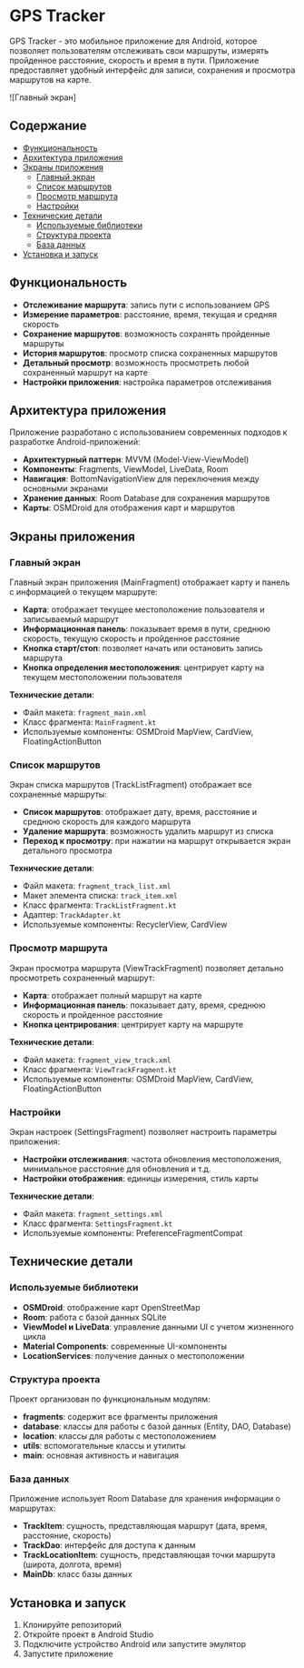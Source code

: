 # GPS Tracker

GPS Tracker - это мобильное приложение для Android, которое позволяет пользователям отслеживать свои маршруты, измерять пройденное расстояние, скорость и время в пути. Приложение предоставляет удобный интерфейс для записи, сохранения и просмотра маршрутов на карте.

![Главный экран]

## Содержание

- [Функциональность](#функциональность)
- [Архитектура приложения](#архитектура-приложения)
- [Экраны приложения](#экраны-приложения)
  - [Главный экран](#главный-экран)
  - [Список маршрутов](#список-маршрутов)
  - [Просмотр маршрута](#просмотр-маршрута)
  - [Настройки](#настройки)
- [Технические детали](#технические-детали)
  - [Используемые библиотеки](#используемые-библиотеки)
  - [Структура проекта](#структура-проекта)
  - [База данных](#база-данных)
- [Установка и запуск](#установка-и-запуск)

## Функциональность

- **Отслеживание маршрута**: запись пути с использованием GPS
- **Измерение параметров**: расстояние, время, текущая и средняя скорость
- **Сохранение маршрутов**: возможность сохранять пройденные маршруты
- **История маршрутов**: просмотр списка сохраненных маршрутов
- **Детальный просмотр**: возможность просмотреть любой сохраненный маршрут на карте
- **Настройки приложения**: настройка параметров отслеживания

## Архитектура приложения

Приложение разработано с использованием современных подходов к разработке Android-приложений:

- **Архитектурный паттерн**: MVVM (Model-View-ViewModel)
- **Компоненты**: Fragments, ViewModel, LiveData, Room
- **Навигация**: BottomNavigationView для переключения между основными экранами
- **Хранение данных**: Room Database для сохранения маршрутов
- **Карты**: OSMDroid для отображения карт и маршрутов

## Экраны приложения

### Главный экран

Главный экран приложения (MainFragment) отображает карту и панель с информацией о текущем маршруте:

- **Карта**: отображает текущее местоположение пользователя и записываемый маршрут
- **Информационная панель**: показывает время в пути, среднюю скорость, текущую скорость и пройденное расстояние
- **Кнопка старт/стоп**: позволяет начать или остановить запись маршрута
- **Кнопка определения местоположения**: центрирует карту на текущем местоположении пользователя

**Технические детали**:
- Файл макета: `fragment_main.xml`
- Класс фрагмента: `MainFragment.kt`
- Используемые компоненты: OSMDroid MapView, CardView, FloatingActionButton

### Список маршрутов

Экран списка маршрутов (TrackListFragment) отображает все сохраненные маршруты:

- **Список маршрутов**: отображает дату, время, расстояние и среднюю скорость для каждого маршрута
- **Удаление маршрута**: возможность удалить маршрут из списка
- **Переход к просмотру**: при нажатии на маршрут открывается экран детального просмотра

**Технические детали**:
- Файл макета: `fragment_track_list.xml`
- Макет элемента списка: `track_item.xml`
- Класс фрагмента: `TrackListFragment.kt`
- Адаптер: `TrackAdapter.kt`
- Используемые компоненты: RecyclerView, CardView

### Просмотр маршрута

Экран просмотра маршрута (ViewTrackFragment) позволяет детально просмотреть сохраненный маршрут:

- **Карта**: отображает полный маршрут на карте
- **Информационная панель**: показывает дату, время, среднюю скорость и пройденное расстояние
- **Кнопка центрирования**: центрирует карту на маршруте

**Технические детали**:
- Файл макета: `fragment_view_track.xml`
- Класс фрагмента: `ViewTrackFragment.kt`
- Используемые компоненты: OSMDroid MapView, CardView, FloatingActionButton

### Настройки

Экран настроек (SettingsFragment) позволяет настроить параметры приложения:

- **Настройки отслеживания**: частота обновления местоположения, минимальное расстояние для обновления и т.д.
- **Настройки отображения**: единицы измерения, стиль карты

**Технические детали**:
- Файл макета: `fragment_settings.xml`
- Класс фрагмента: `SettingsFragment.kt`
- Используемые компоненты: PreferenceFragmentCompat

## Технические детали

### Используемые библиотеки

- **OSMDroid**: отображение карт OpenStreetMap
- **Room**: работа с базой данных SQLite
- **ViewModel и LiveData**: управление данными UI с учетом жизненного цикла
- **Material Components**: современные UI-компоненты
- **LocationServices**: получение данных о местоположении

### Структура проекта

Проект организован по функциональным модулям:

- **fragments**: содержит все фрагменты приложения
- **database**: классы для работы с базой данных (Entity, DAO, Database)
- **location**: классы для работы с местоположением
- **utils**: вспомогательные классы и утилиты
- **main**: основная активность и навигация

### База данных

Приложение использует Room Database для хранения информации о маршрутах:

- **TrackItem**: сущность, представляющая маршрут (дата, время, расстояние, скорость)
- **TrackDao**: интерфейс для доступа к данным
- **TrackLocationItem**: сущность, представляющая точки маршрута (широта, долгота, время)
- **MainDb**: класс базы данных

## Установка и запуск

1. Клонируйте репозиторий
2. Откройте проект в Android Studio
3. Подключите устройство Android или запустите эмулятор
4. Запустите приложение
